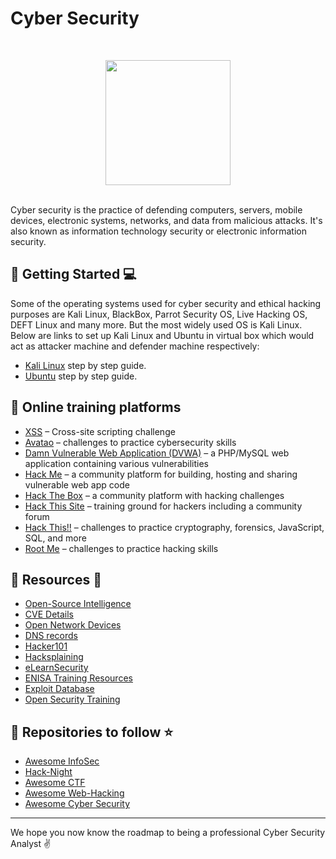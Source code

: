 # Cyber Security
<br>
<p align="center"><img src="https://i.ibb.co/HCG7t6M/Cyber-Security.png" height="200"></p>
<br>
Cyber security is the practice of defending computers, servers, mobile devices, electronic systems, networks, and data from malicious attacks. It's also known
as information technology security or electronic information security.

## :pushpin: Getting Started :computer:

Some of the operating systems used for cyber security and ethical hacking purposes are Kali Linux, BlackBox, Parrot Security OS, Live Hacking OS, DEFT Linux and many more. But the most widely used OS is Kali Linux. Below are links to set up Kali Linux and Ubuntu in virtual box which would act as attacker machine and defender machine respectively:

- [Kali Linux](http://phoenixnap.com/kb/how-to-install-kali-linux-on-virtualbox) step by step guide.
- [Ubuntu](https://itsfoss.com/install-linux-in-virtualbox/) step by step guide.

## :pushpin: Online training platforms
 
- [XSS](http://leettime.net/xsslab1/) – Cross-site scripting challenge
- [Avatao](https://avatao.com/) – challenges to practice cybersecurity skills
- [Damn Vulnerable Web Application (DVWA)](http://www.dvwa.co.uk/) – a PHP/MySQL web application containing various vulnerabilities
- [Hack Me](https://hack.me/) – a community platform for building, hosting and sharing vulnerable web app code
- [Hack The Box](https://www.hackthebox.eu/) – a community platform with hacking challenges
- [Hack This Site](https://www.hackthissite.org/) – training ground for hackers including a community forum
- [Hack This!!](https://www.hackthis.co.uk/) – challenges to practice cryptography, forensics, JavaScript, SQL, and more
- [Root Me](https://www.root-me.org) – challenges to practice hacking skills

## :pushpin: Resources :closed_book:

- [Open-Source Intelligence](https://osintframework.com/)
- [CVE Details](https://www.cvedetails.com)
- [Open Network Devices](https://shodan.io/)
- [DNS records](https://dnslookup.online/)
- [Hacker101](https://www.hacker101.com/)
- [Hacksplaining](https://www.hacksplaining.com/lessons)
- [eLearnSecurity](https://www.elearnsecurity.com/)
- [ENISA Training Resources](https://www.enisa.europa.eu/topics/trainings-for-cybersecurity-specialists/online-training-material)
- [Exploit Database](https://www.exploit-db.com/)
- [Open Security Training](http://www.opensecuritytraining.info/)

## :pushpin: Repositories to follow :star:

- [Awesome InfoSec](https://github.com/onlurking/awesome-infosec)
- [Hack-Night](https://github.com/osirislab/Hack-Night)
- [Awesome CTF](https://github.com/apsdehal/awesome-ctf)
- [Awesome Web-Hacking](https://github.com/infoslack/awesome-web-hacking)
- [Awesome Cyber Security](https://github.com/fabionoth/awesome-cyber-security)

***

We hope you now know the roadmap to being a professional Cyber Security Analyst :v:
